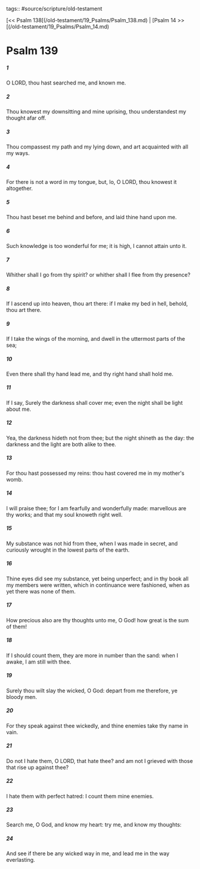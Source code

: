 tags:: #source/scripture/old-testament

[<< Psalm 138[(/old-testament/19_Psalms/Psalm_138.md) | [Psalm 14 >>[(/old-testament/19_Psalms/Psalm_14.md)

# Psalm 139

##### 1

O LORD, thou hast searched me, and known me.

##### 2

Thou knowest my downsitting and mine uprising, thou understandest my thought afar off.

##### 3

Thou compassest my path and my lying down, and art acquainted with all my ways.

##### 4

For there is not a word in my tongue, but, lo, O LORD, thou knowest it altogether.

##### 5

Thou hast beset me behind and before, and laid thine hand upon me.

##### 6

Such knowledge is too wonderful for me; it is high, I cannot attain unto it.

##### 7

Whither shall I go from thy spirit? or whither shall I flee from thy presence?

##### 8

If I ascend up into heaven, thou art there: if I make my bed in hell, behold, thou art there.

##### 9

If I take the wings of the morning, and dwell in the uttermost parts of the sea;

##### 10

Even there shall thy hand lead me, and thy right hand shall hold me.

##### 11

If I say, Surely the darkness shall cover me; even the night shall be light about me.

##### 12

Yea, the darkness hideth not from thee; but the night shineth as the day: the darkness and the light are both alike to thee.

##### 13

For thou hast possessed my reins: thou hast covered me in my mother's womb.

##### 14

I will praise thee; for I am fearfully and wonderfully made: marvellous are thy works; and that my soul knoweth right well.

##### 15

My substance was not hid from thee, when I was made in secret, and curiously wrought in the lowest parts of the earth.

##### 16

Thine eyes did see my substance, yet being unperfect; and in thy book all my members were written, which in continuance were fashioned, when as yet there was none of them.

##### 17

How precious also are thy thoughts unto me, O God! how great is the sum of them!

##### 18

If I should count them, they are more in number than the sand: when I awake, I am still with thee.

##### 19

Surely thou wilt slay the wicked, O God: depart from me therefore, ye bloody men.

##### 20

For they speak against thee wickedly, and thine enemies take thy name in vain.

##### 21

Do not I hate them, O LORD, that hate thee? and am not I grieved with those that rise up against thee?

##### 22

I hate them with perfect hatred: I count them mine enemies.

##### 23

Search me, O God, and know my heart: try me, and know my thoughts:

##### 24

And see if there be any wicked way in me, and lead me in the way everlasting.
